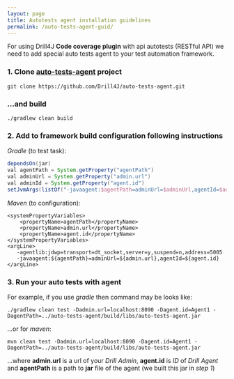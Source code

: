 ```yaml
---
layout: page
title: Autotests agent installation guidelines
permalink: /auto-tests-agent-guid/
---
```


For using Drill4J **Code coverage plugin** with api autotests (RESTful API) we need to add 
special auto tests agent to your test automation framework.

### 1. Clone [auto-tests-agent](https://github.com/Drill4J/auto-tests-agent) project
```console
git clone https://github.com/Drill4J/auto-tests-agent.git
```
### ...and build

```console
./gradlew clean build
```

### 2. Add to framework build configuration following instructions

_Gradle_ (to test task):
```gradle
dependsOn(jar)
val agentPath = System.getProperty("agentPath")
val adminUrl = System.getProperty("admin.url")
val adminId = System.getProperty("agent.id")
setJvmArgs(listOf("-javaagent:$agentPath=adminUrl=$adminUrl,agentId=$adminId"))
```
_Maven_ (to configuration):
```pom
<systemPropertyVariables>
    <propertyName>agentPath</propertyName>
    <propertyName>admin.url</propertyName>
    <propertyName>agent.id</propertyName>
</systemPropertyVariables>
<argLine>
   -agentlib:jdwp=transport=dt_socket,server=y,suspend=n,address=5005
   -javaagent:${agentPath}=adminUrl=${admin.url},agentId=${agent.id}
</argLine>
```

### 3. Run your auto tests with agent

For example, if you use _gradle_ then command may be looks like:

```console
./gradlew clean test -Dadmin.url=localhost:8090 -Dagent.id=Agent1 -DagentPath=../auto-tests-agent/build/libs/auto-tests-agent.jar
```
...or for _maven_:

```console
mvn clean test -Dadmin.url=localhost:8090 -Dagent.id=Agent1 -DagentPath=../auto-tests-agent/build/libs/auto-tests-agent.jar
```
...where **admin.url** is a url of your _Drill Admin_, **agent.id** is _ID_ of _Drill Agent_ and **agentPath** is a path to
 **jar** file of the agent (we built this jar in _step 1_)
 

